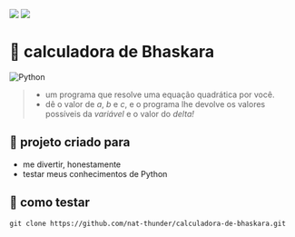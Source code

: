<a href="#" onclick="BR()"><img src="https://img.shields.io/badge/%20PT&#8208;BR-yellow.svg?style=for-the-badge"></a>
<a href="https://github.com/nat-thunder/calculadora-de-bhaskara/blob/main/README.md"><img src="https://img.shields.io/badge/%20EN-blue.svg?style=for-the-badge"></a>

# 💭 calculadora de Bhaskara
![Python](https://img.shields.io/badge/python-3670A0?style=for-the-badge&logo=python&logoColor=ffdd54)
> - um programa que resolve uma equação quadrática por você.<br>
> - dê o valor de *a*, *b* e *c*, e o programa lhe devolve os valores possíveis da *variável* e o valor do *delta!*

## 📝 projeto criado para
  - me divertir, honestamente
  - testar meus conhecimentos de Python

## 🧭 como testar
  ```
  git clone https://github.com/nat-thunder/calculadora-de-bhaskara.git
  ```
